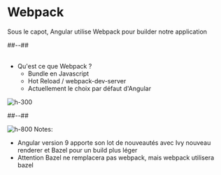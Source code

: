 <!-- .slide: class="two-column-layout" -->

# Webpack

Sous le capot, Angular utilise Webpack pour builder notre application

##--##
<br><br>

-   Qu'est ce que Webpack ?
    -   Bundle en Javascript
    -   Hot Reload / webpack-dev-server
    -   Actuellement le choix par défaut d'Angular

![h-300](assets/images/school/architecture/webpack_logo.png)

##--##

![h-800](assets/images/school/architecture/build_exemple.png)
Notes:

-   Angular version 9 apporte son lot de nouveautés avec Ivy nouveau renderer et Bazel pour un build plus léger
-   Attention Bazel ne remplacera pas webpack, mais webpack utilisera bazel
